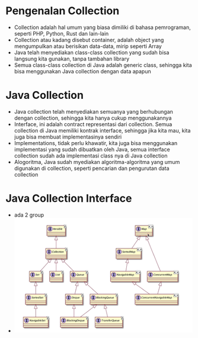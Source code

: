 # Pengenalan Collection
- Collection adalah hal umum yang biasa dimiliki di bahasa pemrograman, seperti PHP, Python, Rust dan lain-lain
- Collection atau kadang disebut container, adalah object yang mengumpulkan atau berisikan data-data, mirip seperti Array
- Java telah menyediakan class-class collection yang sudah bisa langsung kita gunakan, tanpa tambahan library
- Semua class-class collection di Java adalah generic class, sehingga kita bisa menggunakan Java collection dengan data apapun

# Java Collection
- Java collection telah menyediakan semuanya yang berhubungan dengan collection, sehingga kita hanya cukup menggunakannya
- Interface, ini adalah contract representasi dari collection. Semua collection di Java memiliki kontrak interface, sehingga jika kita mau, kita juga bisa membuat implementasinya sendiri
- Implementations, tidak perlu khawatir, kita juga bisa menggunakan implementasi yang sudah dibuatkan oleh Java, semua interface collection sudah ada implementasi class nya di Java collection
- Alogoritma, Java sudah myediakan algoritma-algoritma yang umum digunakan di collection, seperti pencarian dan pengurutan data collection

# Java Collection Interface
- ada 2 group
- ![Screenshot from 2023-11-24 10-19-14.png](Screenshot%20from%202023-11-24%2010-19-14.png)
